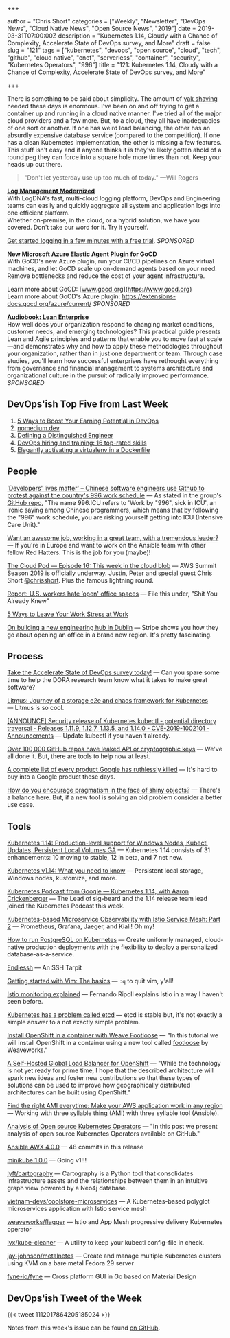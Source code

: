+++

author = "Chris Short"
categories = ["Weekly", "Newsletter", "DevOps News", "Cloud Native News", "Open Source News", "2019"]
date = 2019-03-31T07:00:00Z
description = "Kubernetes 1.14, Cloudy with a Chance of Complexity, Accelerate State of DevOps survey, and More"
draft = false
slug = "121"
tags = ["kubernetes", "devops", "open source", "cloud", "tech", "github", "cloud native", "cncf", "serverless", "container", "security", "Kubernetes Operators", "996"]
title = "121: Kubernetes 1.14, Cloudy with a Chance of Complexity, Accelerate State of DevOps survey, and More"

+++

There is something to be said about simplicity. The amount of [yak shaving](https://www.hanselman.com/blog/YakShavingDefinedIllGetThatDoneAsSoonAsIShaveThisYak.aspx) needed these days is enormous. I've been on and off trying to get a container up and running in a cloud native manner. I've tried all of the major cloud providers and a few more. But, to a cloud, they all have inadequacies of one sort or another. If one has weird load balancing, the other has an absurdly expensive database service (compared to the competition). If one has a clean Kubernetes implementation, the other is missing a few features. This stuff isn't easy and if anyone thinks it is they've likely gotten ahold of a round peg they can force into a square hole more times than not. Keep your heads up out there.

> "Don't let yesterday use up too much of today." —Will Rogers

[**Log Management Modernized**](https://logdna.com/sign-up/?utm_medium=Syndication&utm_campaign=DevOpsish&utm_source=DevOpsish)  
With LogDNA's fast, multi-cloud logging platform, DevOps and Engineering teams can easily and quickly aggregate all system and application logs into one efficient platform.  
Whether on-premise, in the cloud, or a hybrid solution, we have you covered. Don't take our word for it. Try it yourself.

[Get started logging in a few minutes with a free trial](https://logdna.com/sign-up/?utm_medium=Syndication&utm_campaign=DevOpsish&utm_source=DevOpsish). *SPONSORED*

**New Microsoft Azure Elastic Agent Plugin for GoCD**  
With GoCD's new Azure plugin, run your CI/CD pipelines on Azure virtual machines, and let GoCD scale up on-demand agents based on your need. Remove bottlenecks and reduce the cost of your agent infrastructure.

Learn more about GoCD: [www.gocd.org](https://www.gocd.org)  
Learn more about GoCD's Azure plugin: https://extensions-docs.gocd.org/azure/current/ *SPONSORED*

[**Audiobook: Lean Enterprise**](https://devopsi.sh/g8MpN7)  
How well does your organization respond to changing market conditions, customer needs, and emerging technologies? This practical guide presents Lean and Agile principles and patterns that enable you to move fast at scale—and demonstrates why and how to apply these methodologies throughout your organization, rather than in just one department or team. Through case studies, you'll learn how successful enterprises have rethought everything from governance and financial management to systems architecture and organizational culture in the pursuit of radically improved performance. *SPONSORED*


## DevOps'ish Top Five from Last Week

1. [5 Ways to Boost Your Earning Potential in DevOps](https://www.thirdrepublic.com/blog/boost-earning-potential-devops)
1. [nomedium.dev](https://nomedium.dev)
1. [Defining a Distinguished Engineer](https://blog.jessfraz.com/post/defining-a-distinguished-engineer/)
1. [DevOps hiring and training: 16 top-rated skills](https://enterprisersproject.com/article/2019/3/devops-hiring-and-training-16-top-rated-skills)
1. [Elegantly activating a virtualenv in a Dockerfile](https://pythonspeed.com/articles/activate-virtualenv-dockerfile/)

## People

[‘Developers' lives matter' – Chinese software engineers use Github to protest against the country's 996 work schedule](https://www.scmp.com/tech/start-ups/article/3003691/developers-lives-matter-chinese-software-engineers-use-github) — As stated in the group's [GitHub repo](https://github.com/996icu/996.ICU), "The name 996.ICU refers to 'Work by "996", sick in ICU', an ironic saying among Chinese programmers, which means that by following the "996" work schedule, you are risking yourself getting into ICU (Intensive Care Unit)."

[Want an awesome job, working in a great team, with a tremendous leader?](https://social.icims.com/viewjob/pt1553611085158445da) — If you're in Europe and want to work on the Ansible team with other fellow Red Hatters. This is the job for you (maybe)!

[The Cloud Pod — Episode 16: This week in the cloud blob](https://www.thecloudpod.net/podcast/episode-16-this-week-in-the-cloud-blob/) — AWS Summit Season 2019 is officially underway. Justin, Peter and special guest Chris Short [@chrisshort](https://twitter.com/ChrisShort). Plus the famous lightning round.

[Report: U.S. workers hate ‘open' office spaces](https://www.prdaily.com/report-u-s-workers-hate-open-office-spaces/) — File this under, "Shit You Already Knew"

[5 Ways to Leave Your Work Stress at Work](https://hbr.org/2019/03/5-ways-to-leave-your-work-stress-at-work)

[On building a new engineering hub in Dublin](https://stripe.com/blog/dublin-eng-office) — Stripe shows you how they go about opening an office in a brand new region. It's pretty fascinating.

## Process

[Take the Accelerate State of DevOps survey today!](https://google.qualtrics.com/jfe/form/SV_0v2VZMeA2Eha365?sp=5) — Can you spare some time to help the DORA research team know what it takes to make great software?

[Litmus: Journey of a storage e2e and chaos framework for Kubernetes](https://blog.openebs.io/litmus-journey-of-a-storage-e2e-and-chaos-framework-for-kubernetes-dc09a3904a24) — Litmus is so cool.

[[ANNOUNCE] Security release of Kubernetes kubectl - potential directory traversal - Releases 1.11.9, 1.12.7, 1.13.5, and 1.14.0 - CVE-2019-1002101 - Announcements](https://discuss.kubernetes.io/t/announce-security-release-of-kubernetes-kubectl-potential-directory-traversal-releases-1-11-9-1-12-7-1-13-5-and-1-14-0-cve-2019-1002101/5712) — Update kubectl if you haven't already.

[Over 100,000 GitHub repos have leaked API or cryptographic keys](https://www.zdnet.com/article/over-100000-github-repos-have-leaked-api-or-cryptographic-keys/) — We've all done it. But, there are tools to help now at least.

[A complete list of every product Google has ruthlessly killed](https://www.fastcompany.com/90322103/a-eulogy-for-every-product-google-has-ruthlessly-killed-145-and-counting) — It's hard to buy into a Google product these days.

[How do you encourage pragmatism in the face of shiny objects?](https://www.reddit.com/r/devops/comments/b4tesi/how_do_you_encourage_pragmatism_in_the_face_of/) — There's a balance here. But, if a new tool is solving an old problem consider a better use case.

## Tools

[Kubernetes 1.14: Production-level support for Windows Nodes, Kubectl Updates, Persistent Local Volumes GA](https://kubernetes.io/blog/2019/03/25/kubernetes-1-14-release-announcement/) — Kubernetes 1.14 consists of 31 enhancements: 10 moving to stable, 12 in beta, and 7 net new.

[Kubernetes v1.14: What you need to know](https://developers.redhat.com/blog/2019/03/25/kubernetes-v1-14-what-you-need-to-know/) — Persistent local storage, Windows nodes, kustomize, and more.

[Kubernetes Podcast from Google — Kubernetes 1.14, with Aaron Crickenberger](https://kubernetespodcast.com/episode/046-kubernetes-1.14/) — The Lead of sig-beard and the 1.14 release team lead joined the Kubernetes Podcast this week.

[Kubernetes-based Microservice Observability with Istio Service Mesh: Part 2](https://itnext.io/kubernetes-based-microservice-observability-with-istio-service-mesh-part-2-f25c4b474a65) — Prometheus, Grafana, Jaeger, and Kiali! Oh my!

[How to run PostgreSQL on Kubernetes](https://opensource.com/article/19/3/how-run-postgresql-kubernetes) — Create uniformly managed, cloud-native production deployments with the flexibility to deploy a personalized database-as-a-service.

[Endlessh](https://nullprogram.com/blog/2019/03/22/) — An SSH Tarpit

[Getting started with Vim: The basics](https://opensource.com/article/19/3/getting-started-vim) — `:q` to quit vim, y'all!

[Istio monitoring explained](https://blog.giantswarm.io/Istio-monitoring-explained/) — Fernando Ripoll explains Istio in a way I haven't seen before.

[Kubernetes has a problem called etcd](https://www.reddit.com/r/kubernetes/comments/b6g90j/kubernetes_has_a_problem_called_etcd/) — etcd is stable but, it's not exactly a simple answer to a not exactly simple problem.

[Install OpenShift in a container with Weave Footloose](https://blog.alexellis.io/openshift-in-a-footloose-container/) — "In this tutorial we will install OpenShift in a container using a new tool called [footloose](https://github.com/weaveworks/footloose) by Weaveworks."

[A Self-Hosted Global Load Balancer for OpenShift](https://blog.openshift.com/a-self-hosted-global-load-balancer-for-openshift/) — "While the technology is not yet ready for prime time, I hope that the described architecture will spark new ideas and foster new contributions so that these types of solutions can be used to improve how geographically distributed architectures can be built using OpenShift."

[Find the right AMI everytime: Make your AWS application work in any region](https://www.ansible.com/blog/find-the-right-ami-everytime-make-your-aws-application-work-in-any-region) — Working with three syllable thing (AMI) with three syllable tool (Ansible).

[Analysis of Open source Kubernetes Operators](https://medium.com/@cloudark/analysis-of-open-source-kubernetes-operators-f6be898f2340) — "In this post we present analysis of open source Kubernetes Operators available on GitHub."

[Ansible AWX 4.0.0](https://github.com/ansible/awx/releases/tag/4.0.0) — 48 commits in this release

[minikube 1.0.0](https://github.com/kubernetes/minikube/releases/tag/v1.0.0) — Going v1!!!

[lyft/cartography](https://github.com/lyft/cartography) — Cartography is a Python tool that consolidates infrastructure assets and the relationships between them in an intuitive graph view powered by a Neo4j database.

[vietnam-devs/coolstore-microservices](https://github.com/vietnam-devs/coolstore-microservices) — A Kubernetes-based polyglot microservices application with Istio service mesh

[weaveworks/flagger](https://github.com/weaveworks/flagger) — Istio and App Mesh progressive delivery Kubernetes operator

[ivx/kube-cleaner](https://github.com/ivx/kube-cleaner) — A utility to keep your kubectl config-file in check.

[jay-johnson/metalnetes](https://github.com/jay-johnson/metalnetes) — Create and manage multiple Kubernetes clusters using KVM on a bare metal Fedora 29 server

[fyne-io/fyne](https://github.com/fyne-io/fyne) — Cross platform GUI in Go based on Material Design

## DevOps'ish Tweet of the Week

{{< tweet 1112017864205185024 >}}

Notes from this week's issue can be found [on GitHub](https://github.com/chris-short/devopsish.com).
